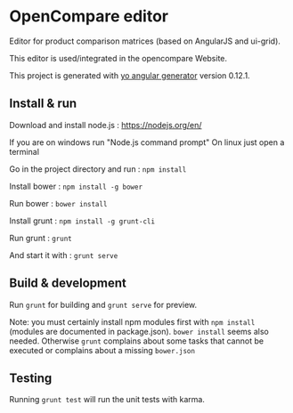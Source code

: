 # OpenCompare editor

Editor for product comparison matrices (based on AngularJS and ui-grid). 

This editor is used/integrated in the opencompare Website. 

This project is generated with [yo angular generator](https://github.com/yeoman/generator-angular)
version 0.12.1.

## Install & run

Download and install node.js : https://nodejs.org/en/

If you are on windows run "Node.js command prompt"
On linux just open a terminal

Go in the project directory and run : `npm install`

Install bower : `npm install -g bower`

Run bower : `bower install`

Install grunt : `npm install -g grunt-cli`

Run grunt : `grunt`

And start it with : `grunt serve`

## Build & development

Run `grunt` for building and `grunt serve` for preview.

Note: you must certainly install npm modules first with `npm install` (modules are documented in package.json).
`bower install` seems also needed. Otherwise `grunt` complains about some tasks that cannot be executed or complains about a missing `bower.json`

## Testing

Running `grunt test` will run the unit tests with karma.
